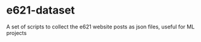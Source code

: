 # e621-dataset
A set of scripts to collect the e621 website posts as json files, useful for ML projects
